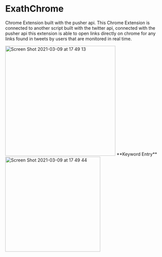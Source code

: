 # ExathChrome
Chrome Extension built with the pusher api.
This Chrome Extension is connected to another script built with the twitter api, connected with the pusher api
this extension is able to open links directly on chrome for any links found in tweets by users that are monitored in real time.

<img width="350" alt="Screen Shot 2021-03-09 at 17 49 13" src="https://user-images.githubusercontent.com/51882829/110459764-f5930180-80ff-11eb-87db-4a4e72c3e14c.png"> 
**Keyword Entry**
<img width="302" alt="Screen Shot 2021-03-09 at 17 49 44" src="https://user-images.githubusercontent.com/51882829/110459784-f9268880-80ff-11eb-9032-db072eec108c.png" alignment=in-line>

